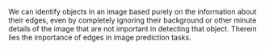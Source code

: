 We can identify objects in an image based purely on the information about their edges, even by completely ignoring their background or other minute details of the image that are not important in detecting that object. Therein lies the importance of edges in image prediction tasks.
